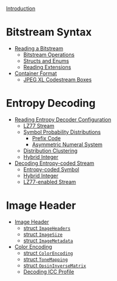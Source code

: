 [Introduction](./README.md)

# Bitstream Syntax

- [Reading a Bitstream](./bitstream/README.md)
  - [Bitstream Operations](./bitstream/operations.md)
  - [Structs and Enums](./bitstream/struct-enum.md)
  - [Reading Extensions](./bitstream/extensions.md)
- [Container Format]()
  - [JPEG XL Codestream Boxes]()

# Entropy Decoding

- [Reading Entropy Decoder Configuration]()
  - [LZ77 Stream]()
  - [Symbol Probability Distributions]()
    - [Prefix Code]()
    - [Asymmetric Numeral System]()
  - [Distribution Clustering]()
  - [Hybrid Integer]()
- [Decoding Entropy-coded Stream]()
  - [Entropy-coded Symbol]()
  - [Hybrid Integer]()
  - [LZ77-enabled Stream]()

# Image Header

- [Image Header]()
  - [struct `ImageHeaders`]()
  - [struct `ImageSize`]()
  - [struct `ImageMetadata`]()
- [Color Encoding]()
  - [struct `ColorEncoding`]()
  - [struct `ToneMapping`]()
  - [struct `OpsinInverseMatrix`]()
  - [Decoding ICC Profile]()
